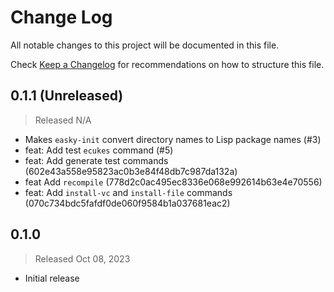 # Change Log

All notable changes to this project will be documented in this file.

Check [Keep a Changelog](http://keepachangelog.com/) for recommendations on how to structure this file.

## 0.1.1 (Unreleased)
> Released N/A

* Makes `easky-init` convert directory names to Lisp package names (#3)
* feat: Add test `ecukes` command (#5)
* feat: Add generate test commands (602e43a558e95823ac0b3e84f48db7c987da132a)
* feat Add `recompile` (778d2c0ac495ec8336e068e992614b63e4e70556)
* feat: Add `install-vc` and `install-file` commands (070c734bdc5fafdf0de060f9584b1a037681eac2)

## 0.1.0
> Released Oct 08, 2023

* Initial release
